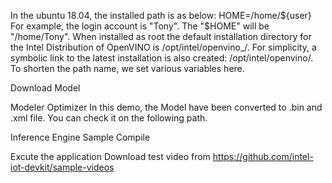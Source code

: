 In the ubuntu 18.04, the installed path is as below: HOME=/home/${user} For example, the login account is "Tony". The "$HOME" will be "/home/Tony". When installed as root the default installation directory for the Intel Distribution of OpenVINO is /opt/intel/openvino_/. For simplicity, a symbolic link to the latest installation is also created: /opt/intel/openvino/. To shorten the path name, we set various variables here.

Download Model

Modeler Optimizer In this demo, the Model have been converted to .bin and .xml file. You can check it on the following path.

Inference Engine Sample Compile

Excute the application Download test video from https://github.com/intel-iot-devkit/sample-videos
